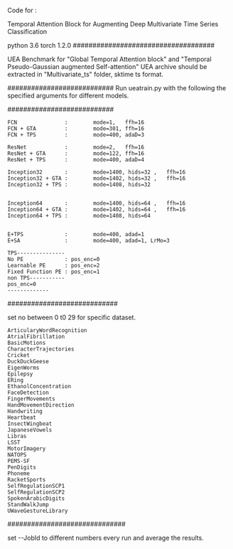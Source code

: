 Code for :

Temporal Attention Block for Augmenting Deep Multivariate Time Series Classification

python 3.6
torch 1.2.0
####################################

UEA Benchmark for "Global Temporal Attention block" and "Temporal Pseudo-Gaussian augmented Self-attention"
UEA archive should be extracted in "Multivariate_ts" folder, sktime ts format.


###########################
Run ueatrain.py with the following the specified arguments for different models.

###########################

    FCN               :        mode=1,   ffh=16
    FCN + GTA         :        mode=301, ffh=16
    FCN + TPS         :        mode=400, adaD=3
    
    ResNet            :        mode=2,   ffh=16
    ResNet + GTA      :        mode=122, ffh=16
    ResNet + TPS      :        mode=400, adaD=4
    
    Inception32       :        mode=1400, hids=32 ,   ffh=16
    Inception32 + GTA :        mode=1402, hids=32 ,   ffh=16
    Inception32 + TPS :        mode=1408, hids=32
    
    
    Inception64       :        mode=1400, hids=64 ,   ffh=16
    Inception64 + GTA :        mode=1402, hids=64 ,   ffh=16
    Inception64 + TPS :        mode=1408, hids=64 
    
    
    E+TPS             :        mode=400, adad=1
    E+SA              :        mode=400, adad=1, LrMo=3
    
    TPS---------------
    No PE             : pos_enc=0
    Learnable PE      : pos_enc=2
    Fixed Function PE : pos_enc=1
    non TPS-----------
    pos_enc=0
    -------------
############################

set no between 0 t0 29 for specific dataset.

    ArticularyWordRecognition
    AtrialFibrillation
    BasicMotions
    CharacterTrajectories
    Cricket
    DuckDuckGeese
    EigenWorms
    Epilepsy
    ERing
    EthanolConcentration
    FaceDetection
    FingerMovements
    HandMovementDirection
    Handwriting
    Heartbeat
    InsectWingbeat
    JapaneseVowels
    Libras
    LSST
    MotorImagery
    NATOPS
    PEMS-SF
    PenDigits
    Phoneme
    RacketSports
    SelfRegulationSCP1
    SelfRegulationSCP2
    SpokenArabicDigits
    StandWalkJump
    UWaveGestureLibrary

##############################

set --JobId to different numbers every run and average the results.
